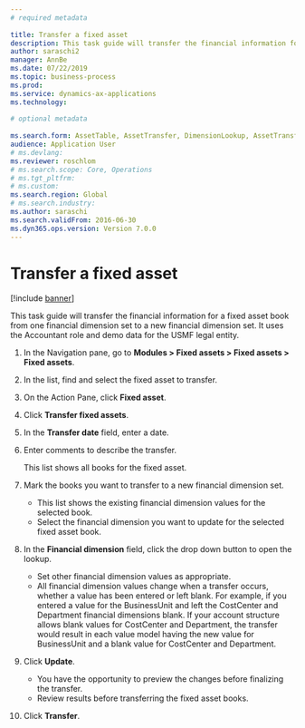 ```yaml
--- 
# required metadata 
 
title: Transfer a fixed asset
description: This task guide will transfer the financial information for a fixed asset book from one financial dimension set to a new financial dimension set. 
author: saraschi2
manager: AnnBe 
ms.date: 07/22/2019
ms.topic: business-process 
ms.prod:  
ms.service: dynamics-ax-applications 
ms.technology:  
 
# optional metadata 
 
ms.search.form: AssetTable, AssetTransfer, DimensionLookup, AssetTransferConfirmation   
audience: Application User 
# ms.devlang:  
ms.reviewer: roschlom
# ms.search.scope: Core, Operations 
# ms.tgt_pltfrm:  
# ms.custom:  
ms.search.region: Global
# ms.search.industry: 
ms.author: saraschi
ms.search.validFrom: 2016-06-30 
ms.dyn365.ops.version: Version 7.0.0 
---
```

# Transfer a fixed asset

[!include [banner](../../includes/banner.md)]

This task guide will transfer the financial information for a fixed asset book from one financial dimension set to a new financial dimension set.  It uses the Accountant role and demo data for the USMF legal entity.

1. In the Navigation pane, go to **Modules > Fixed assets > Fixed assets > Fixed assets**.
2. In the list, find and select the fixed asset to transfer.
3. On the Action Pane, click **Fixed asset**.
4. Click **Transfer fixed assets**.
5. In the **Transfer date** field, enter a date.
6. Enter comments to describe the transfer.
    
    This list shows all books for the fixed asset.  
7. Mark the books you want to transfer to a new financial dimension set.
    * This list shows the existing financial dimension values for the selected book.  
    * Select the financial dimension you want to update for the selected fixed asset book.  
8. In the **Financial dimension** field, click the drop down button to open the lookup.
    * Set other financial dimension values as appropriate.  
    * All financial dimension values change when a transfer occurs, whether a value has been entered or left blank. For example, if you entered a value for the BusinessUnit and left the CostCenter and Department financial dimensions blank. If your account structure allows blank values for CostCenter and Department, the transfer would result in each value model having the new value for BusinessUnit and a blank value for CostCenter and Department.  
9. Click **Update**.
    * You have the opportunity to preview the changes before finalizing the transfer.  
    * Review results before transferring the fixed asset books.  
10. Click **Transfer**.

